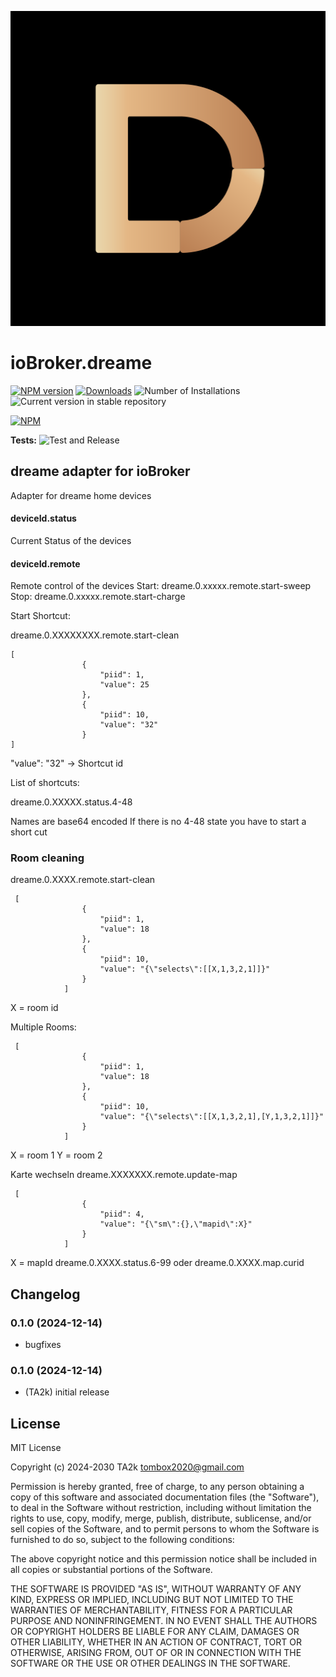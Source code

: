 ![Logo](admin/dreame.png)

# ioBroker.dreame

[![NPM version](https://img.shields.io/npm/v/iobroker.dreame.svg)](https://www.npmjs.com/package/iobroker.dreame)
[![Downloads](https://img.shields.io/npm/dm/iobroker.dreame.svg)](https://www.npmjs.com/package/iobroker.dreame)
![Number of Installations](https://iobroker.live/badges/dreame-installed.svg)
![Current version in stable repository](https://iobroker.live/badges/dreame-stable.svg)

[![NPM](https://nodei.co/npm/iobroker.dreame.png?downloads=true)](https://nodei.co/npm/iobroker.dreame/)

**Tests:** ![Test and Release](https://github.com/TA2k/ioBroker.dreame/workflows/Test%20and%20Release/badge.svg)

## dreame adapter for ioBroker

Adapter for dreame home devices

#### deviceId.status

Current Status of the devices

#### deviceId.remote

Remote control of the devices
Start: dreame.0.xxxxx.remote.start-sweep
Stop: dreame.0.xxxxx.remote.start-charge

Start Shortcut:

dreame.0.XXXXXXXX.remote.start-clean

```
[
                {
                    "piid": 1,
                    "value": 25
                },
                {
                    "piid": 10,
                    "value": "32"
                }
]
```

"value": "32" -> Shortcut id

List of shortcuts:

dreame.0.XXXXX.status.4-48

Names are base64 encoded
If there is no 4-48 state you have to start a short cut

### Room cleaning

dreame.0.XXXX.remote.start-clean

```
 [
                {
                    "piid": 1,
                    "value": 18
                },
                {
                    "piid": 10,
                    "value": "{\"selects\":[[X,1,3,2,1]]}"
                }
            ]
```

X = room id

Multiple Rooms:

```
 [
                {
                    "piid": 1,
                    "value": 18
                },
                {
                    "piid": 10,
                    "value": "{\"selects\":[[X,1,3,2,1],[Y,1,3,2,1]]}"
                }
            ]
```

X = room 1
Y = room 2

Karte wechseln
dreame.XXXXXXX.remote.update-map

```
 [
                {
                    "piid": 4,
                    "value": "{\"sm\":{},\"mapid\":X}"
                }
            ]
```

X = mapId
dreame.0.XXXX.status.6-99
oder
dreame.0.XXXX.map.curid

## Changelog

<!--
    Placeholder for the next version (at the beginning of the line):
    ### **WORK IN PROGRESS**
-->
### 0.1.0 (2024-12-14)

- bugfixes

### 0.1.0 (2024-12-14)

- (TA2k) initial release

## License

MIT License

Copyright (c) 2024-2030 TA2k <tombox2020@gmail.com>

Permission is hereby granted, free of charge, to any person obtaining a copy
of this software and associated documentation files (the "Software"), to deal
in the Software without restriction, including without limitation the rights
to use, copy, modify, merge, publish, distribute, sublicense, and/or sell
copies of the Software, and to permit persons to whom the Software is
furnished to do so, subject to the following conditions:

The above copyright notice and this permission notice shall be included in all
copies or substantial portions of the Software.

THE SOFTWARE IS PROVIDED "AS IS", WITHOUT WARRANTY OF ANY KIND, EXPRESS OR
IMPLIED, INCLUDING BUT NOT LIMITED TO THE WARRANTIES OF MERCHANTABILITY,
FITNESS FOR A PARTICULAR PURPOSE AND NONINFRINGEMENT. IN NO EVENT SHALL THE
AUTHORS OR COPYRIGHT HOLDERS BE LIABLE FOR ANY CLAIM, DAMAGES OR OTHER
LIABILITY, WHETHER IN AN ACTION OF CONTRACT, TORT OR OTHERWISE, ARISING FROM,
OUT OF OR IN CONNECTION WITH THE SOFTWARE OR THE USE OR OTHER DEALINGS IN THE
SOFTWARE.

